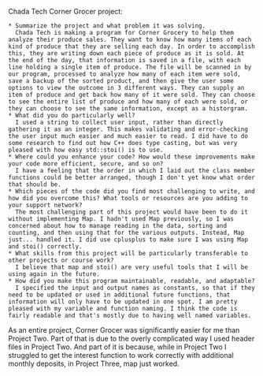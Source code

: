 Chada Tech Corner Grocer project:

    * Summarize the project and what problem it was solving.
      Chada Tech is making a program for Corner Grocery to help them analyze their produce sales. They want to know how many items of each kind of produce that they are selling each day. In order to accomplish this, they are writing down each piece of produce as it is sold. At the end of the day, that information is saved in a file, with each line holding a single item of produce. The file will be scanned in by our program, processed to analyze how many of each item were sold, save a backup of the sorted product, and then give the user some options to view the outcome in 3 different ways. They can supply an item of produce and get back how many of it were sold. They can choose to see the entire list of produce and how many of each were sold, or they can choose to see the same information, except as a historgram.
    * What did you do particularly well?
      I used a string to collect user input, rather than directly gathering it as an integer. This makes validating and error-checking the user input much easier and much easier to read. I did have to do some research to find out how C++ does type casting, but was very pleased with how easy std::stoi() is to use. 
    * Where could you enhance your code? How would these improvements make your code more efficient, secure, and so on?
      I have a feeling that the order in which I laid out the class member functions could be better arranged, though I don't yet know what order that should be.
    * Which pieces of the code did you find most challenging to write, and how did you overcome this? What tools or resources are you adding to your support network?
      The most challenging part of this project would have been to do it without implementing Map. I hadn't used Map previously, so I was concerned about how to manage reading in the data, sorting and counting, and then using that for the various outputs. Instead, Map just... handled it. I did use cplusplus to make sure I was using Map and stoi() correctly. 
    * What skills from this project will be particularly transferable to other projects or course work?
      I believe that map and stoi() are very useful tools that I will be using again in the future.
    * How did you make this program maintainable, readable, and adaptable?
      I specified the input and output names as constants, so that if they need to be updated or used in additional future functions, that information will only have to be updated in one spot. I am pretty pleased with my variable and function naming. I think the code is fairly readable and that's mostly due to having well named variables.

As an entire project, Corner Grocer was significantly easier for me than Project Two. Part of that is due to the overly complicated way I used header files in Project Two. And part of it is because, while in Project Two I struggled to get the interest function to work correctly with additional monthly deposits, in Project Three, map just worked. 
